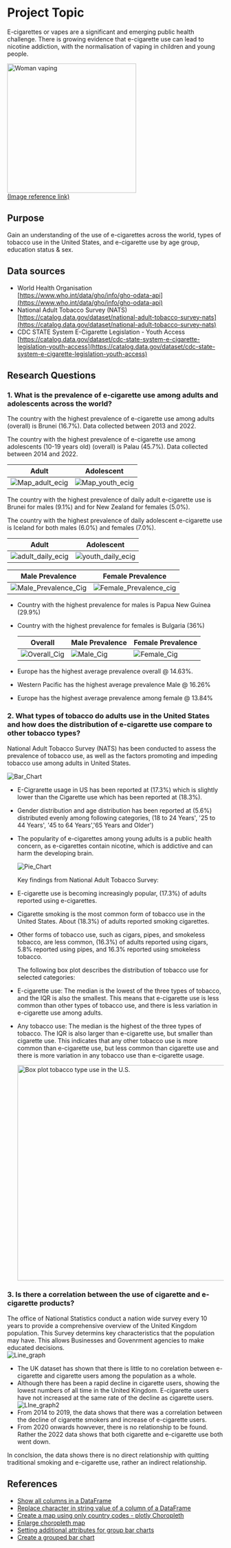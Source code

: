 # Project Topic

E-cigarettes or vapes are a significant and emerging public health challenge. There is growing evidence that e-cigarette use can lead to nicotine addiction, with the normalisation of vaping in children and young people.

<img src="Project_1/Images_for_ppt/vape.jpg" width="300" alt="Woman vaping" /><br/>[(Image reference link)](https://www.wfla.com/wp-content/uploads/sites/71/2023/10/GettyImages-1396683789.jpg?w=876&h=493&crop=1)

## Purpose

Gain an understanding of the use of e-cigarettes across the world, types of tobacco use in the United States, and e-cigarette use by age group, education status & sex.

## Data sources

* World Health Organisation</br>[https://www.who.int/data/gho/info/gho-odata-api](https://www.who.int/data/gho/info/gho-odata-api)
* National Adult Tobacco Survey (NATS)</br>[https://catalog.data.gov/dataset/national-adult-tobacco-survey-nats](https://catalog.data.gov/dataset/national-adult-tobacco-survey-nats)
* CDC STATE System E-Cigarette Legislation - Youth Access</br>[https://catalog.data.gov/dataset/cdc-state-system-e-cigarette-legislation-youth-access](https://catalog.data.gov/dataset/cdc-state-system-e-cigarette-legislation-youth-access)

## Research Questions

### 1. What is the prevalence of e-cigarette use among adults and adolescents across the world?

   The country with the highest prevalence of e-cigarette use among adults (overall) is Brunei (16.7%). Data collected between 2013 and 2022.

   The country with the highest prevalence of e-cigarette use among adolescents (10-19 years old) (overall) is Palau (45.7%). Data collected between 2014 and 2022.

   Adult | Adolescent
   --- | ---
   ![Map_adult_ecig](Project_1/Output_Files/Current_adult_ecig_use.png) | ![Map_youth_ecig](Project_1/Output_Files/Current_youth_ecig_use.png)

   The country with the highest prevalence of daily adult e-cigarette use is Brunei for males (9.1%) and for New Zealand for females (5.0%).

   The country with the highest prevalence of daily adolescent e-cigarette use is Iceland for both males (6.0%) and females (7.0%).

   Adult | Adolescent
   --- | ---
   ![adult_daily_ecig](Project_1/Output_Files/WHO_adult_curr_use.png) | ![youth_daily_ecig](Project_1/Output_Files/WHO_youth_curr_use.png)

   Male Prevalence | Female Prevalence
   --- | ---
   ![Male_Prevalence_Cig](Project_1/Output_Files/Prevalence%20of%20Female%20Smoking.png) | ![Female_Prevalence_cig](Project_1/Output_Files/Prevalence%20of%20Male%20Smoking.png)

* Country with the highest prevalence for males is Papua New Guinea (29.9%)
* Country with the highest prevalence for females is Bulgaria (36%)

   Overall | Male Prevalence | Female Prevalence
   --- | --- | ----
   ![Overall_Cig](https://github.com/Sueraaa/project1group5/blob/main/Project_1/Output_Files/Overall.png)|![Male_Cig](Project_1/Output_Files/Prevalence_Cig_Male.png)|![Female_Cig](Project_1/Output_Files/Prevalence_Cig_Female.png)

* Europe has the highest average prevalence overall @ 14.63%.
* Western Pacific has the highest average prevalence Male @ 16.26%
* Europe has the highest average prevalence among female @ 13.84%

### 2. What types of tobacco do adults use in the United States and how does the distribution of e-cigarette use compare to other tobacco types?

   National Adult Tobacco Survey (NATS) has been conducted to assess the prevalence of tobacco use, as well as the factors promoting and impeding tobacco use among adults in United States.

   ![Bar_Chart](Project_1/Output_Files/Adult_Tobacco%20Usage_according_to_the_typ_in_United_States.png)

* E-Cigrarette usage in US has been reported at (17.3%) which is slightly lower than the Cigarette use which has been reported at (18.3%).

* Gender distribution and age distribution has been reported at (5.6%) distributed evenly among following categories,
   (18 to 24 Years', '25 to 44 Years', '45 to 64 Years','65 Years and Older')

* The popularity of e-cigarettes among young adults is a public health concern, as e-cigarettes contain nicotine, which is addictive and can harm the developing brain.

   ![Pie_Chart](Project_1/Output_Files/Age%20Distribution%20in%20E-Cigarette%20Use%20in%20United%20States.png)

   Key findings from National Adult Tobacco Survey:

* E-cigarette use is becoming increasingly popular, (17.3%) of adults reported using e-cigarettes.
* Cigarette smoking is the most common form of tobacco use in the United States. About (18.3%) of adults reported smoking cigarettes.
* Other forms of tobacco use, such as cigars, pipes, and smokeless tobacco, are less common, (16.3%) of adults reported using cigars, 5.8% reported using pipes, and 16.3% reported using smokeless tobacco.

   The following box plot describes the distribution of tobacco use for selected categories:

* E-cigarette use: The median is the lowest of the three types of tobacco, and the IQR is also the smallest. This means that e-cigarette use is less common than other types of tobacco use, and there is less variation in e-cigarette use among adults.

* Any tobacco use:  The median is the highest of the three types of tobacco. The IQR is also larger than e-cigarette use, but smaller than cigarette use. This indicates that any other tobacco use is more common than e-cigarette use, but less common than cigarette use and there is more variation in any tobacco use than e-cigarette usage.

    <img src="Project_1/Output_Files/Distribution%20of%20Tobacco%20Use%20for%20Selected%20Types%20of%20Tobacco%20in%20US.png" width="500" alt="Box plot tobacco type use in the U.S." />

### 3. Is there a correlation between the use of cigarette and e-cigarette products? 

   The office of National Statistics conduct a nation wide survey every 10 years to provide a comprehensive overview of the United Kingdom population. This Survey determins key characteristics that the population may have. This allows Businesses and Govenrment agencies to make educated decisions.  
   ![Line_graph](Project_1/Output_Files/E_cig_vs_cig_users.png) 
   * The UK dataset has shown that there is little to no corelation between e-cigarette and cigarette users among the population as a whole. 
   * Although there has been a rapid decline in cigarette users, showing the lowest numbers of all time in the United Kingdom. E-cigarette users have not increased at the same rate of the decline as cigarette users.  
![LIne_graph2](Project_1/Output_Files/25_34_ecig_vs_cig.png) 
* From 2014 to 2019, the data shows that there was a correlation between the decline of cigarette smokers and increase of e-cigarette users. 
* From 2020 onwards howvever, there is no relationship to be found. Rather the 2022 data shows that both cigarette and e-cigarette use both went down. 

In conclsion, the data shows there is no direct relationship with quitting traditional smoking and e-cigarette use, rather an indirect relationship.

## References

* [Show all columns in a DataFrame](https://saturncloud.io/blog/python-spyder-display-all-columns-of-a-pandas-dataframe-in-describe/#:~:text=To%20display%20all%20columns%2C%20you,there%20are%20in%20the%20DataFrame.&text=Now%2C%20when%20you%20use%20the,all%20columns%20will%20be%20displayed.)
* [Replace character in string value of a column of a DataFrame](https://www.quora.com/How-do-you-delete-quotes-and-double-quotes-from-DataFrame-Python-regex-pandas-dataframe-development)
* [Create a map using only country codes - plotly Choropleth](https://plotly.com/python/choropleth-maps/)
* [Enlarge choropleth map](https://stackoverflow.com/questions/63466163/how-to-enlarge-geographic-map-in-python-plotly-choropleth-plot)
* [Setting additional attributes for group bar charts](https://matplotlib.org/stable/gallery/lines_bars_and_markers/barchart.html)
* [Create a grouped bar chart](https://www.geeksforgeeks.org/create-a-grouped-bar-plot-in-matplotlib/)
